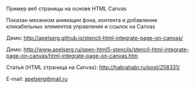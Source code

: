 ﻿Пример веб страницы на основе HTML Canvas

Показан механизм анимации фона, контента и добавление кликабельных элементов управления и ссылок на Canvas


Демо: http://apelserg.github.io/stencil-html-integrate-page-on-canvas/

Демо: http://www.apelserg.ru/open-html5-stencils/stencil-html-integrate-page-on-canvas/html-integrate-page-on-canvas.htm


Статья (HTML страница на Canvas): http://habrahabr.ru/post/258331/

E-mail: apelserg@mail.ru
